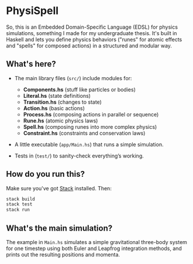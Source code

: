 # PhysiSpell

So, this is an Embedded Domain-Specific Language (EDSL) for physics simulations, something I made for my undergraduate thesis. It's built in Haskell and lets you define physics behaviors ("runes" for atomic effects and "spells" for composed actions) in a structured and modular way.

## What's here?

* The main library files (`src/`) include modules for:

  * **Components.hs** (stuff like particles or bodies)
  * **Literal.hs** (state definitions)
  * **Transition.hs** (changes to state)
  * **Action.hs** (basic actions)
  * **Process.hs** (composing actions in parallel or sequence)
  * **Rune.hs** (atomic physics laws)
  * **Spell.hs** (composing runes into more complex physics)
  * **Constraint.hs** (constraints and conservation laws)

* A little executable (`app/Main.hs`) that runs a simple simulation.

* Tests in (`test/`) to sanity-check everything’s working.

## How do you run this?

Make sure you've got [Stack](https://docs.haskellstack.org/en/stable/README/) installed. Then:

```bash
stack build
stack test
stack run
```

## What's the main simulation?

The example in `Main.hs` simulates a simple gravitational three-body system for one timestep using both Euler and Leapfrog integration methods, and prints out the resulting positions and momenta.
